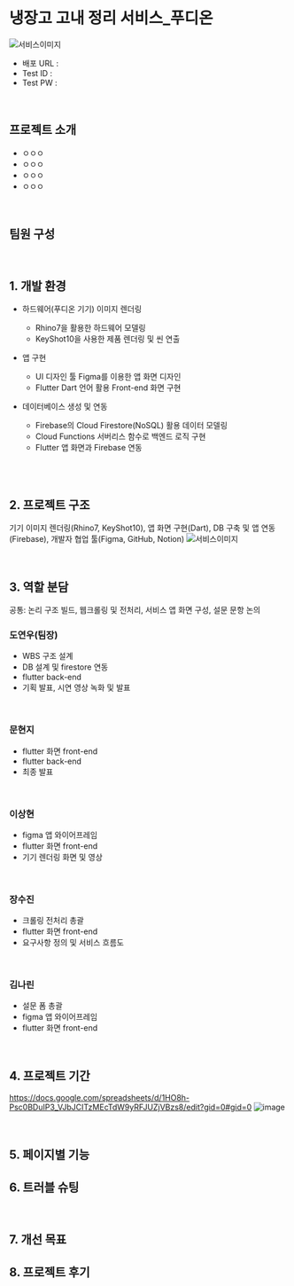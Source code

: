 # 냉장고 고내 정리 서비스_푸디온
![서비스이미지](https://github.com/user-attachments/assets/8f51e3d5-98d6-4293-8cc4-0392abb515c8)

- 배포 URL : 
- Test ID : 
- Test PW : 

<br>

## 프로젝트 소개

- ㅇㅇㅇ
- ㅇㅇㅇ
- ㅇㅇㅇ
- ㅇㅇㅇ

<br>

## 팀원 구성
<br>

## 1. 개발 환경
- 하드웨어(푸디온 기기) 이미지 렌더링 
    - Rhino7을 활용한 하드웨어 모델링 
    - KeyShot10을 사용한 제품 렌더링 및 씬 연출 

- 앱 구현 
    - UI 디자인 툴 Figma를 이용한 앱 화면 디자인 
    - Flutter Dart 언어 활용 Front-end 화면 구현 

- 데이터베이스 생성 및 연동 
    - Firebase의 Cloud Firestore(NoSQL) 활용 데이터 모델링 
    - Cloud Functions 서버리스 함수로 백엔드 로직 구현 
    - Flutter 앱 화면과 Firebase 연동
      
<br>

<br>

## 2. 프로젝트 구조
기기 이미지 렌더링(Rhino7, KeyShot10), 앱 화면 구현(Dart), DB 구축 및 앱 연동(Firebase), 개발자 협업 툴(Figma, GitHub, Notion)
![서비스이미지](https://github.com/user-attachments/assets/21a7b17a-ceeb-4e87-ad85-e92434f8ee21)

<br>

## 3. 역할 분담
공통: 논리 구조 빌드, 웹크롤링 및 전처리, 서비스 앱 화면 구성, 설문 문항 논의

### 도연우(팀장)
- WBS 구조 설계
- DB 설계 및 firestore 연동
- flutter back-end
- 기획 발표, 시연 영상 녹화 및 발표

<br>
    
### 문현지
- flutter 화면 front-end
- flutter back-end
- 최종 발표
  
<br>

### 이상현
- figma 앱 와이어프레임
- flutter 화면 front-end
- 기기 렌더링 화면 및 영상
  
<br>

### 장수진
- 크롤링 전처리 총괄
- flutter 화면 front-end
- 요구사항 정의 및 서비스 흐름도

<br>

### 김나린
- 설문 폼 총괄
- figma 앱 와이어프레임
- flutter 화면 front-end

<br>

## 4. 프로젝트 기간
https://docs.google.com/spreadsheets/d/1HO8h-Psc0BDuIP3_VJbJCITzMEcTdW9yRFJUZjVBzs8/edit?gid=0#gid=0
![image](https://github.com/user-attachments/assets/e265a4b1-ac54-4c5a-b5b1-93635bb9bfc0)

<br>

## 5. 페이지별 기능

## 6. 트러블 슈팅

<br>

## 7. 개선 목표

## 8. 프로젝트 후기
